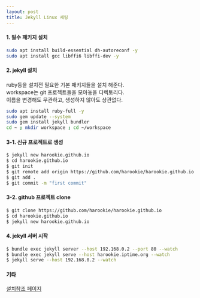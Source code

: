```yaml
---
layout: post
title: Jekyll Linux 세팅
---
```

#### 1. 필수 패키지 설치
```bash
sudo apt install build-essential dh-autoreconf -y
sudo apt install gcc libffi6 libffi-dev -y
```

#### 2. jekyll 설치  
ruby등을 설치전 필요한 기본 패키지들을 설치 해준다.  
workspace는 git 프로젝트들을 모아놓을 디렉토리다.  
이름을 변경해도 무관하고, 생성하지 않아도 상관없다.
```bash
sudo apt install ruby-full -y
sudo gem update --system
sudo gem install jekyll bundler
cd ~ ; mkdir workspace ; cd ~/workspace
```

#### 3-1. 신규 프로젝트로 생성
```bash
$ jekyll new harookie.github.io
$ cd harookie.github.io
$ git init
$ git remote add origin https://github.com/harookie/harookie.github.io.git
$ git add .
$ git commit -m "first commit"
```

#### 3-2. github 프로젝트 clone
```bash
$ git clone https://github.com/harookie/harookie.github.io
$ cd harookie.github.io
$ jekyll new harookie.github.io
```

#### 4. jekyll 서버 시작
```bash
$ bundle exec jekyll server --host 192.168.0.2 --port 80 --watch
$ bundle exec jekyll serve --host harookie.iptime.org --watch
$ jekyll serve --host 192.168.0.2 --watch
```

#### 기타
[설치참조 페이지](https://github.com/jekyll/jekyll/blob/master/docs/_docs/installation.md)
